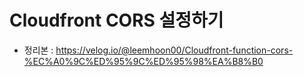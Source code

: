 # Cloudfront CORS 설정하기
- 정리본 : https://velog.io/@leemhoon00/Cloudfront-function-cors-%EC%A0%9C%ED%95%9C%ED%95%98%EA%B8%B0
